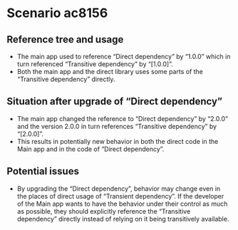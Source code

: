 # Scenario ac8156

## Reference tree and usage

- The main app used to reference “Direct dependency” by “1.0.0” which in turn referenced “Transitive dependency” by “[1.0.0]”.
- Both the main app and the direct library uses some parts of the “Transitive dependency” directly.

## Situation after upgrade of “Direct dependency”

- The main app changed the reference to “Direct dependency” by “2.0.0” and the version 2.0.0 in turn references “Transitive dependency” by “[2.0.0]”.
- This results in potentially new behavior in both the direct code in the Main app and in the code of “Direct dependency”.

## Potential issues

- By upgrading the “Direct dependency”, behavior may change even in the places of direct usage of “Transient dependency”. If the developer of the Main app wants to have the behavior under their control as much as possible, they should explicitly reference the “Transitive dependency” directly instead of relying on it being transitively available. 